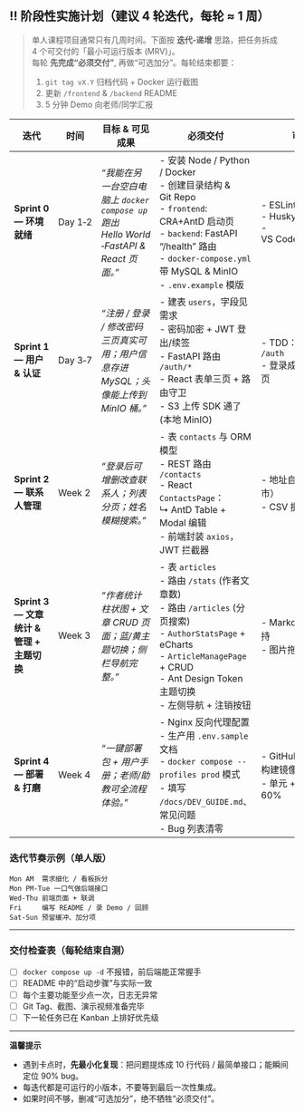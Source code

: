 ## ‼️ 阶段性实施计划（建议 4 轮迭代，每轮 ≈ 1 周）

> 单人课程项目通常只有几周时间。下面按 **迭代‑递增** 思路，把任务拆成 4 个可交付的「最小可运行版本 (MRV)」。  
> 每轮 **先完成“必须交付”**, 再做“可选加分”。每轮结束都要：  
> 1. `git tag vX.Y` 归档代码 + Docker 运行截图  
> 2. 更新 `/frontend` & `/backend` README  
> 3. 5 分钟 Demo 向老师/同学汇报

| 迭代 | 时间 | 目标 & 可见成果 | 必须交付 | 可选加分 |
|------|------|----------------|----------|----------|
| **Sprint 0 — 环境就绪** | Day 1‑2 | *“我能在另一台空白电脑上 `docker compose up` 跑出 Hello World ‑FastAPI & React 页面。”* | - 安装 Node / Python / Docker<br>- 创建目录结构 & Git Repo<br>- `frontend`: CRA+AntD 启动页<br>- `backend`: FastAPI “/health” 路由<br>- `docker‑compose.yml` 带 MySQL & MinIO<br>- `.env.example` 模版 | - ESLint / Prettier<br>- Husky Git Hook<br>- VS Code DevContainer |
| **Sprint 1 — 用户 & 认证** | Day 3‑7 | *“注册 / 登录 / 修改密码三页真实可用；用户信息存进 MySQL；头像能上传到 MinIO 桶。”* | - 建表 `users`，字段见需求<br>- 密码加密 + JWT 登出/续签<br>- FastAPI 路由 `/auth/*`<br>- React 表单三页 + 路由守卫<br>- S3 上传 SDK 通了 (本地 MinIO) | - TDD：`pytest` 覆盖 `/auth`<br>- 登录成功自动跳转主页 |
| **Sprint 2 — 联系人管理** | Week 2 | *“登录后可增删改查联系人；列表分页；姓名模糊搜索。”* | - 表 `contacts` 与 ORM 模型<br>- REST 路由 `/contacts`<br>- React `ContactsPage`：<br>  ↳ AntD Table + Modal 编辑<br>- 前端封装 `axios`，JWT 拦截器 | - 地址自动补全（省/市）<br>- CSV 批量导入 |
| **Sprint 3 — 文章统计 & 管理 + 主题切换** | Week 3 | *“作者统计柱状图 + 文章 CRUD 页面；蓝/黄主题切换；侧栏导航完整。”* | - 表 `articles`<br>- 路由 `/stats` (作者文章数)<br>- 路由 `/articles` (分页搜索)<br>- `AuthorStatsPage` + eCharts<br>- `ArticleManagePage` + CRUD<br>- Ant Design Token 主题切换<br>- 左侧导航 + 注销按钮 | - Markdown 编辑器支持<br>- 图片拖拽上传到 S3 |
| **Sprint 4 — 部署 & 打磨** | Week 4 | *“一键部署包 + 用户手册；老师/助教可全流程体验。”* | - Nginx 反向代理配置<br>- 生产用 `.env.sample` 文档<br>- `docker compose --profiles prod` 模式<br>- 填写 `/docs/DEV_GUIDE.md`、常见问题<br>- Bug 列表清零 | - GitHub Actions 自动构建镜像<br>- 单元 + E2E 测试覆盖 60% |

### 迭代节奏示例（单人版）

```
Mon AM  需求细化 / 看板拆分
Mon PM‑Tue 一口气做后端接口
Wed‑Thu 前端页面 + 联调
Fri     编写 README / 录 Demo / 回顾
Sat‑Sun 预留缓冲、加分项
```

---

### 交付检查表（每轮结束自测）

- [ ] `docker compose up -d` 不报错，前后端能正常握手  
- [ ] README 中的“启动步骤”与实际一致  
- [ ] 每个主要功能至少点一次，日志无异常  
- [ ] Git Tag、截图、演示视频准备完毕  
- [ ] 下一轮任务已在 Kanban 上排好优先级

---

**温馨提示**

- 遇到卡点时，**先最小化复现**：把问题提炼成 10 行代码 / 最简单接口；能瞬间定位 90% bug。  
- 每迭代都是可运行的小版本，不要等到最后一次性集成。  
- 如果时间不够，删减“可选加分”，绝不牺牲“必须交付”。  

